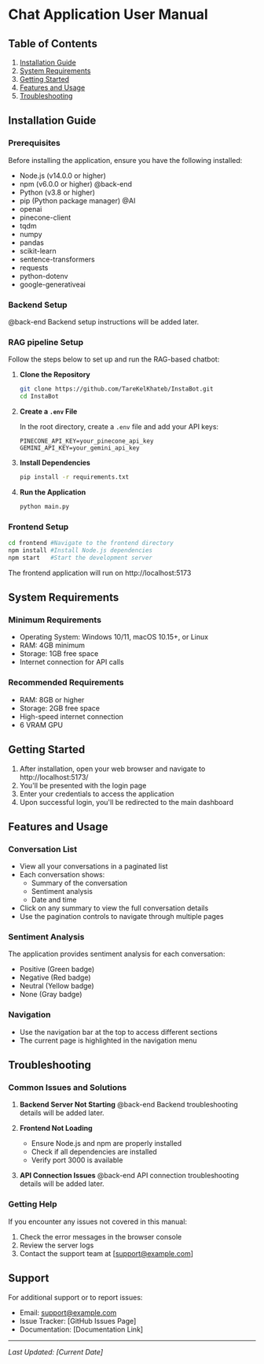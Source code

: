 # Chat Application User Manual

## Table of Contents
1. [Installation Guide](#installation-guide)
2. [System Requirements](#system-requirements)
3. [Getting Started](#getting-started)
4. [Features and Usage](#features-and-usage)
5. [Troubleshooting](#troubleshooting)

## Installation Guide

### Prerequisites
Before installing the application, ensure you have the following installed:
- Node.js (v14.0.0 or higher)
- npm (v6.0.0 or higher)
@back-end
- Python (v3.8 or higher)
- pip (Python package manager)
@AI
- openai
- pinecone-client
- tqdm
- numpy
- pandas
- scikit-learn
- sentence-transformers
- requests
- python-dotenv
- google-generativeai


### Backend Setup
@back-end
Backend setup instructions will be added later.
### RAG pipeline Setup
Follow the steps below to set up and run the RAG-based chatbot:

1. **Clone the Repository**
   ```bash
   git clone https://github.com/TareKelKhateb/InstaBot.git
   cd InstaBot
   ```

2. **Create a `.env` File**

   In the root directory, create a `.env` file and add your API keys:
   ```env
   PINECONE_API_KEY=your_pinecone_api_key
   GEMINI_API_KEY=your_gemini_api_key
   ```

3. **Install Dependencies**
   ```bash
   pip install -r requirements.txt
   ```

4. **Run the Application**
   ```bash
   python main.py
   ```
### Frontend Setup
```bash
cd frontend #Navigate to the frontend directory
npm install #Install Node.js dependencies
npm start   #Start the development server
```
The frontend application will run on http://localhost:5173

## System Requirements

### Minimum Requirements
- Operating System: Windows 10/11, macOS 10.15+, or Linux
- RAM: 4GB minimum
- Storage: 1GB free space
- Internet connection for API calls

### Recommended Requirements
- RAM: 8GB or higher
- Storage: 2GB free space
- High-speed internet connection
- 6 VRAM GPU

## Getting Started

1. After installation, open your web browser and navigate to http://localhost:5173/
2. You'll be presented with the login page
3. Enter your credentials to access the application
4. Upon successful login, you'll be redirected to the main dashboard

## Features and Usage

### Conversation List
- View all your conversations in a paginated list
- Each conversation shows:
  - Summary of the conversation
  - Sentiment analysis
  - Date and time
- Click on any summary to view the full conversation details
- Use the pagination controls to navigate through multiple pages

### Sentiment Analysis
The application provides sentiment analysis for each conversation:
- Positive (Green badge)
- Negative (Red badge)
- Neutral (Yellow badge)
- None (Gray badge)

### Navigation
- Use the navigation bar at the top to access different sections
- The current page is highlighted in the navigation menu

## Troubleshooting

### Common Issues and Solutions

1. **Backend Server Not Starting**
@back-end
Backend troubleshooting details will be added later.

2. **Frontend Not Loading**
   - Ensure Node.js and npm are properly installed
   - Check if all dependencies are installed
   - Verify port 3000 is available

3. **API Connection Issues**
@back-end
API connection troubleshooting details will be added later.

### Getting Help
If you encounter any issues not covered in this manual:
1. Check the error messages in the browser console
2. Review the server logs
3. Contact the support team at [support@example.com]

## Support
For additional support or to report issues:
- Email: support@example.com
- Issue Tracker: [GitHub Issues Page]
- Documentation: [Documentation Link]

---

*Last Updated: [Current Date]*
